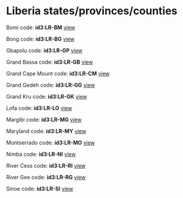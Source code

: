 # Liberia states/provinces/counties
Bomi     code: **id3:LR-BM**     [view](../export/geojson/medium/id3/lr/bm.geojson)     


Bong     code: **id3:LR-BG**     [view](../export/geojson/medium/id3/lr/bg.geojson)     


Gbapolu     code: **id3:LR-GP**     [view](../export/geojson/medium/id3/lr/gp.geojson)     


Grand Bassa     code: **id3:LR-GB**     [view](../export/geojson/medium/id3/lr/gb.geojson)     


Grand Cape Mount     code: **id3:LR-CM**     [view](../export/geojson/medium/id3/lr/cm.geojson)     


Grand Gedeh     code: **id3:LR-GG**     [view](../export/geojson/medium/id3/lr/gg.geojson)     


Grand Kru     code: **id3:LR-GK**     [view](../export/geojson/medium/id3/lr/gk.geojson)     


Lofa     code: **id3:LR-LO**     [view](../export/geojson/medium/id3/lr/lo.geojson)     


Margibi     code: **id3:LR-MG**     [view](../export/geojson/medium/id3/lr/mg.geojson)     


Maryland     code: **id3:LR-MY**     [view](../export/geojson/medium/id3/lr/my.geojson)     


Montserrado     code: **id3:LR-MO**     [view](../export/geojson/medium/id3/lr/mo.geojson)     


Nimba     code: **id3:LR-NI**     [view](../export/geojson/medium/id3/lr/ni.geojson)     


River Cess     code: **id3:LR-RI**     [view](../export/geojson/medium/id3/lr/ri.geojson)     


River Gee     code: **id3:LR-RG**     [view](../export/geojson/medium/id3/lr/rg.geojson)     


Sinoe     code: **id3:LR-SI**     [view](../export/geojson/medium/id3/lr/si.geojson)     

